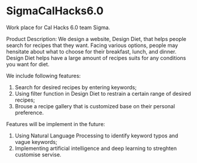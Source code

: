 # SigmaCalHacks6.0
Work place for Cal Hacks 6.0 team Sigma.

Product Description:
We design a website, Design Diet, that helps people search for recipes that they want. 
Facing various options, people may hensitate about what to choose for their breakfast, lunch, and dinner.
Design Diet helps have a large amount of recipes suits for any conditions you want for diet.

We include following features:
1. Search for desired recipes by entering keywords;
2. Using filter function in Design Diet to restrain a certain range of desired recipes;
3. Brouse a recipe gallery that is customized base on their personal preference.

Features will be implement in the future:
1. Using Natural Language Processing to identify keyword typos and vague keywords;
2. Implementing artificial intelligence and deep learning to streghten customise servise.

